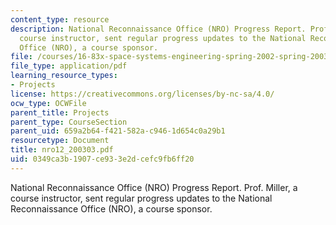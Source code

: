 ```yaml
---
content_type: resource
description: National Reconnaissance Office (NRO) Progress Report. Prof. Miller, a
  course instructor, sent regular progress updates to the National Reconnaissance
  Office (NRO), a course sponsor.
file: /courses/16-83x-space-systems-engineering-spring-2002-spring-2003/0349ca3b1907ce933e2dcefc9fb6ff20_nro12_200303.pdf
file_type: application/pdf
learning_resource_types:
- Projects
license: https://creativecommons.org/licenses/by-nc-sa/4.0/
ocw_type: OCWFile
parent_title: Projects
parent_type: CourseSection
parent_uid: 659a2b64-f421-582a-c946-1d654c0a29b1
resourcetype: Document
title: nro12_200303.pdf
uid: 0349ca3b-1907-ce93-3e2d-cefc9fb6ff20
---
```

National Reconnaissance Office (NRO) Progress Report. Prof. Miller, a course instructor, sent regular progress updates to the National Reconnaissance Office (NRO), a course sponsor.